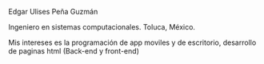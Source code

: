 Edgar Ulises Peña Guzmán

Ingeniero en sistemas computacionales.
Toluca, México.

Mis intereses es la programación de app moviles y de escritorio, desarrollo de paginas html (Back-end y front-end)

<!---
EdgarGIs/EdgarGIs is a ✨ special ✨ repository because its `README.md` (this file) appears on your GitHub profile.
You can click the Preview link to take a look at your changes.
--->
